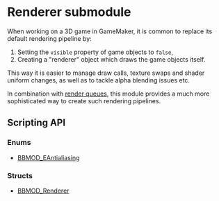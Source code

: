 # Renderer submodule
When working on a 3D game in GameMaker, it is common to replace its default
rendering pipeline by:

  1. Setting the `visible` property of game objects to `false`,
  2. Creating a "renderer" object which draws the game objects itself.

This way it is easier to manage draw calls, texture swaps and shader uniform
changes, as well as to tackle alpha blending issues etc.

In combination with [render queues](./BBMOD_RenderQueue.html), this module
provides a much more sophisticated way to create such rendering pipelines.

## Scripting API
### Enums
* [BBMOD_EAntialiasing](./BBMOD_EAntialiasing.html)

### Structs
* [BBMOD_Renderer](./BBMOD_Renderer.html)

